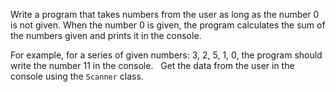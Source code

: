 Write a program that takes numbers from the user as long as the number 0 is not given. When the number 0 is given, the program calculates the sum of the numbers given and prints it in the console.

For example, for a series of given numbers: 3, 2, 5, 1, 0, the program should write the number 11 in the console.
 
Get the data from the user in the console using the `Scanner` class.